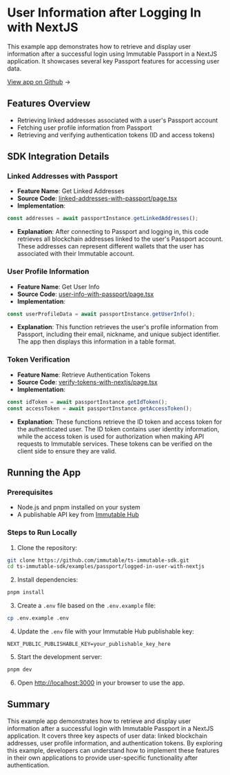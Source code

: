 <div class="display-none">

# User Information after Logging In with NextJS

</div>

This example app demonstrates how to retrieve and display user information after a successful login using Immutable Passport in a NextJS application. It showcases several key Passport features for accessing user data.

<div class="button-component">

[View app on Github](https://github.com/immutable/ts-immutable-sdk/tree/main/examples/passport/logged-in-user-with-nextjs) <span class="button-component-arrow">→</span>

</div>

## Features Overview

- Retrieving linked addresses associated with a user's Passport account
- Fetching user profile information from Passport
- Retrieving and verifying authentication tokens (ID and access tokens)

## SDK Integration Details

### Linked Addresses with Passport
- **Feature Name**: Get Linked Addresses
- **Source Code**: [linked-addresses-with-passport/page.tsx](https://github.com/immutable/ts-immutable-sdk/blob/main/examples/passport/logged-in-user-with-nextjs/src/app/linked-addresses-with-passport/page.tsx)
- **Implementation**:
```typescript
const addresses = await passportInstance.getLinkedAddresses();
```
- **Explanation**: After connecting to Passport and logging in, this code retrieves all blockchain addresses linked to the user's Passport account. These addresses can represent different wallets that the user has associated with their Immutable account.

### User Profile Information
- **Feature Name**: Get User Info
- **Source Code**: [user-info-with-passport/page.tsx](https://github.com/immutable/ts-immutable-sdk/blob/main/examples/passport/logged-in-user-with-nextjs/src/app/user-info-with-passport/page.tsx)
- **Implementation**:
```typescript
const userProfileData = await passportInstance.getUserInfo();
```
- **Explanation**: This function retrieves the user's profile information from Passport, including their email, nickname, and unique subject identifier. The app then displays this information in a table format.

### Token Verification
- **Feature Name**: Retrieve Authentication Tokens
- **Source Code**: [verify-tokens-with-nextjs/page.tsx](https://github.com/immutable/ts-immutable-sdk/blob/main/examples/passport/logged-in-user-with-nextjs/src/app/verify-tokens-with-nextjs/page.tsx)
- **Implementation**:
```typescript
const idToken = await passportInstance.getIdToken();
const accessToken = await passportInstance.getAccessToken();
```
- **Explanation**: These functions retrieve the ID token and access token for the authenticated user. The ID token contains user identity information, while the access token is used for authorization when making API requests to Immutable services. These tokens can be verified on the client side to ensure they are valid.

## Running the App

### Prerequisites
- Node.js and pnpm installed on your system
- A publishable API key from [Immutable Hub](https://hub.immutable.com)

### Steps to Run Locally

1. Clone the repository:
```bash
git clone https://github.com/immutable/ts-immutable-sdk.git
cd ts-immutable-sdk/examples/passport/logged-in-user-with-nextjs
```

2. Install dependencies:
```bash
pnpm install
```

3. Create a `.env` file based on the `.env.example` file:
```bash
cp .env.example .env
```

4. Update the `.env` file with your Immutable Hub publishable key:
```
NEXT_PUBLIC_PUBLISHABLE_KEY=your_publishable_key_here
```

5. Start the development server:
```bash
pnpm dev
```

6. Open [http://localhost:3000](http://localhost:3000) in your browser to use the app.

## Summary

This example app demonstrates how to retrieve and display user information after a successful login with Immutable Passport in a NextJS application. It covers three key aspects of user data: linked blockchain addresses, user profile information, and authentication tokens. By exploring this example, developers can understand how to implement these features in their own applications to provide user-specific functionality after authentication. 
